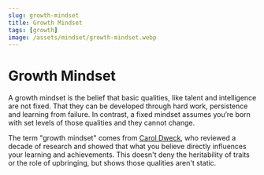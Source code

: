 ```yaml
---
slug: growth-mindset
title: Growth Mindset
tags: [growth]
image: /assets/mindset/growth-mindset.webp
---
```


# Growth Mindset

<!-- truncate -->

A growth mindset is the belief that basic qualities, like talent and intelligence are not fixed.
That they can be developed through hard work, persistence and learning from failure. In contrast, a
fixed mindset assumes you’re born with set levels of those qualities and they cannot change.

The term "growth mindset" comes from [Carol Dweck](https://en.wikipedia.org/wiki/Carol_Dweck), who
reviewed a decade of research and showed that what you believe directly influences your learning and
achievements. This doesn't deny the heritability of traits or the role of upbringing, but shows
those qualities aren't static.
